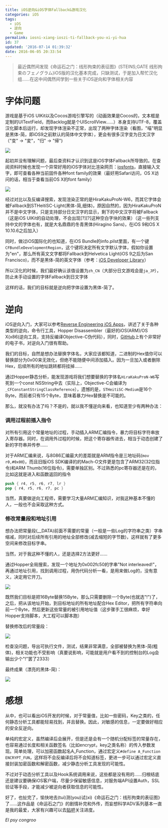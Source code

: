 ```yaml
---
title: iOS逆向&iOS字体Fallback&游戏汉化
categories: iOS
tags:
  - iOS
  - 逆向
  - Game
permalink: iosni-xiang-ioszi-ti-fallback-you-xi-yi-hua
id: 37
updated: '2016-07-14 01:39:32'
date: 2016-06-05 20:33:54
---
```


> 最近偶然间发现《命运石之门：线形拘束的表征图》(STEINS;GATE 线形拘束のフェノグラム)iOS版的汉化基本完成，只缺测试，于是加入帮忙汉化组……在这中间偶然间学到一些关于iOS逆向和字体相关内容

# 字体问题

游戏是基于iOS UIKit以及Cocos游戏引擎写的（动画效果是Cocos的，文本框是定制的UITextField，而Backlog就是个UIScrollView……）本身支持UTF-8，覆盖汉化脚本后运行，却发现字体渲染不正常，出现了两种字体渲染（看图，"喵"明显是黑体-简，即iOS9之前默认的简体中文字体），更会有很多汉字变为日文汉字（"变" -> "変"，"归" -> "帰")

![](http://7xsf4p.com1.z0.glb.clouddn.com/image/8/2e/d2b034dd2baab3fa03776f8ec9988.jpg)

起初并没有理解问题，最后查资料才认识到这是iOS字体Fallback所导致的。在查阅资料时候也发现一个异常好用的iOS字体对比渲染网页：[iosfonts](http://iosfonts.com)，直接输入文字，即可查看各种当前固件各种font family的效果（最好用Safari访问，OS X访问的话，相当于查看当前OS X的font family）

![](http://7xsf4p.com1.z0.glb.clouddn.com/image/1/c5/a3c3555692a29541f2a45c8799323.png)

经过对比以及反编译搜索，发现渲染正常的是HiraKakuProN-W6，而其它字体会被Fallback到STHeitiSC-Light(黑体-简,细体)，原因自然的，因为HiraKakuProN并不是中文字体，只是支持部分日文汉字的显示，剩下的中文汉字将被Fallback（这是iOS UIKit的自动处理，不会出现[?][?]这种空白字块的效果）（这一些列支持中文的字体也有，就是大名鼎鼎的冬青黑体(Hiragino Sans)，在iOS 9和OS X 10.10.6之后加入）

同时，做过iOS国际化的也知道，在iOS Bundle的info.pilst里面，有一个键`CFBundleDevelopmentRegion`，这个键将决定所有文字默认字体，假如你设置为"en"，那么所有英文文字都将Fallback到Helvetica Light(iOS 9之后为San Francisco)，而不是黑体-简的英文字体（参考：[iOS Developer Library](https://developer.apple.com/library/ios/documentation/General/Reference/InfoPlistKeyReference/Articles/CoreFoundationKeys.html#//apple_ref/doc/uid/20001431-130430)）

所以汉化的时候，我们最好确认该值设置为`zh_CN`（大部分日文游戏会是`ja_JP`），防止未手动设置的字体Fallback到日文字体

这样的话，我们的目标就是逆向把字体设置为黑体-简了。

# 逆向

iOS逆向入门，大家可以参考[Reverse Engineering iOS Apps](https://www.whitehack.com.au/reverse-engineering-ios-apps/)，讲述了关于各种类型的逆向，命令行工具，Hopper Disassembler（最好的iOS(ARM)/OS X(x86)逆向工具，支持反编译Objective-C伪代码），同时，[GitHub](https://github.com/iosre/iOSAppReverseEngineering)上有个非常好的电子书，对逆向入门很有帮助。

我们的目标，自然是想办法替换字体名，大家应该都知道，二进制的Hex值你可以替换部分为0x00来无效化，但绝不能随便中间添加插入。因为一旦加入或者删除Hex，后续所有的地址跳转都将挂掉……

通过Hopper静态分析，能发现游戏将我们想要替换的字体名`HiraKakuProN-W6`写死到一个const NSString中去（实际上，Objective-C会编译为`_CFConstantStringClassReference`），遗憾的是，`STHeitiSC-Medium`是16个Byte，而前者只有15个Byte，意味着暴力Hex替换是不可能的。

那么，就没有办法了吗？不是的，就以我不懂逆向来看，也知道至少有两种办法：

### 调用过程前插入指令
对所有引用这个常量地址的过程，手动插入ARM汇编指令，暴力将目标字符串放入寄存器。同时，在调用外过程的时候，把这个寄存器传进去，相当于动态创建了新的字符串并传参……

对于ARM汇编来说，与8086汇编最大的差距就是ARM指令是三地址码(`mov r0,#0x00`)，而且旧版iOS SDK编译的的Mach-O文件更是包含了ARM32(32位指令)和ARM Thumb(16位指令)，需要单独区别。不过熟悉的pc寄存器还是在的，比如这就是进入和函数返回的指令

```nasm
push { r4, r5, r6, r7, lr }
pop { r4, r5, r6, r7, pc }
```

当然，真要做逆向工程师，需要学习大量ARM汇编知识，对我这种基本不懂的人，一般也不会采取这种方式。

### 修改常量段和地址引用
想办法把常量段(__DATA)前面不需要的常量（一般是一些Log的字符串之类）字串缩减，同时对后续所有引用的地址全部修改(减去缩短的字节数)，这样就有了更多空间来修改目标字串。

当然，对于我这种不懂的人，还是选择2方法更好……

通过Hopper全局搜索，发现一个地址为0x002fc50的字串"Not interleaved!"，再通过地址引用，找到调用过程，用伪代码分析一看，是用来做Log的，没有意义，决定用它开刀。

![](http://7xsf4p.com1.z0.glb.clouddn.com/image/d/a6/20b6c740e08b4ce50c7726931039d.png)

既然我们目标是把16Byte替换15Byte，那么只需要删除一个Byte(也就选"!")了，之后，把从该地址开始，到目标地址的所有地址配合Hex Editor，把所有字符串向前一个Byte，然后更新这些常量的被引用地址值（这步骤手工很麻烦，幸好Hopper支持脚本，大工程可以脚本跑）

替换修改后的常量段：

![](http://7xsf4p.com1.z0.glb.clouddn.com/image/f/b8/2fd8b75defcd753005347e05e3994.png)

检查没问题，导出可执行文件，测试，结果非常满意，全部被替换为黑体-简(粗体)，相关功能也不受影响（真要说影响，可能就是用户看不到的控制台的Log会输出少个"!"罢了2333）

最终成果（漂亮的黑体-简)：

![](http://7xsf4p.com1.z0.glb.clouddn.com/image/5/6b/ba2950239095f36f16e57cd593b21.jpg)

# 感想

从中，也可以看出iOS开发的时候，对于常量值，比如一些密码，Key之类的，任何静态分析工具都能轻易找到，并且替换。因此，对敏感的信息，一定要做好相应的安全反逆向。

单纯的宏定义，虽然编译后会展开，但是还是会有一个随机分配标签的常量存在，也容易通过长度和相关函数签名（比如encrypt，key之类名称）的传入参数发现。简单处理，可以加密函数起名A_Function，通过宏定义`#define A_Function ENCRYPT_FUN`，这样将不会反编译后将不会知道标签，更进一步可以通过宏定义直接封装加密函数和解密函数，减少静态分析工具发现的可能性。

不过对于动态分析工具以及Hook系统调用来说，这些都是没有用的……归根结底还是建议要确保iOS客户端，尽量少保留敏感信息，对服务端API设置Auth，SSL验证等手段，才能减少被逆向者获取信息的可能性。

好了，也扯完了，愉快地去(tui)测(you)试(xi)《命运石之门：线形拘束的表征图》了……这作品是《命运石之门》的剧情补完和外传，而妄想科学ADV系列基本一直是我的最爱，大家有兴趣可以去[贴吧](http://tieba.baidu.com/p/4260615784)关注进度。

*El psy congroo*
